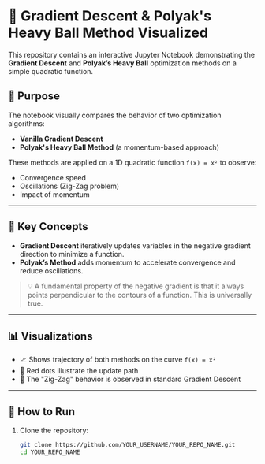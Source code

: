 # 🚀 Gradient Descent & Polyak's Heavy Ball Method Visualized

This repository contains an interactive Jupyter Notebook demonstrating the **Gradient Descent** and **Polyak’s Heavy Ball** optimization methods on a simple quadratic function.

## 📌 Purpose

The notebook visually compares the behavior of two optimization algorithms:
- **Vanilla Gradient Descent**
- **Polyak's Heavy Ball Method** (a momentum-based approach)

These methods are applied on a 1D quadratic function `f(x) = x²` to observe:
- Convergence speed
- Oscillations (Zig-Zag problem)
- Impact of momentum

---

## 🧠 Key Concepts

- **Gradient Descent** iteratively updates variables in the negative gradient direction to minimize a function.
- **Polyak’s Method** adds momentum to accelerate convergence and reduce oscillations.

> 💡 A fundamental property of the negative gradient is that it always points perpendicular to the contours of a function. This is universally true.

---

## 📊 Visualizations

- 📈 Shows trajectory of both methods on the curve `f(x) = x²`
- 🔴 Red dots illustrate the update path
- 🎢 The "Zig-Zag" behavior is observed in standard Gradient Descent

---

## 🧪 How to Run

1. Clone the repository:

   ```bash
   git clone https://github.com/YOUR_USERNAME/YOUR_REPO_NAME.git
   cd YOUR_REPO_NAME
